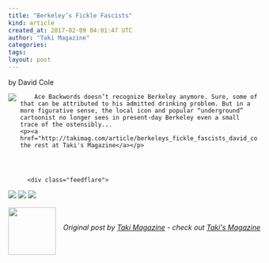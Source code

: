 ```yaml
---
title: "Berkeley’s Fickle Fascists"
kind: article
created_at: 2017-02-09 04:01:47 UTC
author: "Taki Magazine"
categories: 
tags: 
layout: post
---
```

by David Cole<br>
	  

<img src="http://takimag.com/images/uploads/Mario_Savio_free_Speech_plaza.jpg" style="float:left;margin-right:8px;">
	






	
		Ace Backwords doesn’t recognize Berkeley anymore. Sure, some of that can be attributed to his admitted drinking problem. But in a more figurative sense, the local icon and popular “underground” cartoonist no longer sees in present-day Berkeley even a small trace of the ostensibly...
	<p><a href="http://takimag.com/article/berkeleys_fickle_fascists_david_cole">Read the rest at Taki's Magazine</a></p>
						
	  
	  
	  
	  <div class="feedflare">
<a href="http://feeds.feedburner.com/~ff/takimag?a=DVH2JWAHHl8:-tXbfhWwGoE:yIl2AUoC8zA"><img src="http://feeds.feedburner.com/~ff/takimag?d=yIl2AUoC8zA" border="0"></a> <a href="http://feeds.feedburner.com/~ff/takimag?a=DVH2JWAHHl8:-tXbfhWwGoE:qj6IDK7rITs"><img src="http://feeds.feedburner.com/~ff/takimag?d=qj6IDK7rITs" border="0"></a> <a href="http://feeds.feedburner.com/~ff/takimag?a=DVH2JWAHHl8:-tXbfhWwGoE:gIN9vFwOqvQ"><img src="http://feeds.feedburner.com/~ff/takimag?i=DVH2JWAHHl8:-tXbfhWwGoE:gIN9vFwOqvQ" border="0"></a>
</div><img src="http://feeds.feedburner.com/~r/takimag/~4/DVH2JWAHHl8" height="1" width="1" alt=""><div class="author">
  <img src="http://takimag.com/images/global/taki_tm_v2.png" style="width: 96px; height: 96;">
  <span style="position: absolute; padding: 32px 15px;">
    <i>Original post by <a href="http://twitter.com/takimag">Taki Magazine</a> - check out <a href="http://takimag.com/article/">Taki&#39;s Magazine</a></i>
  </span>
</div>
